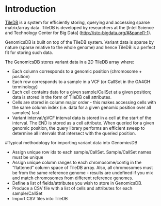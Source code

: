 # Introduction
[TileDB](https://github.com/Intel-HLS/TileDB) is a system for efficiently storing, querying and accessing sparse matrix/array data. TileDB is developed by researchers at the [Intel Science and Technology Center for Big Data] (http://istc-bigdata.org/#&panel1-1).

GenomicsDB is built on top of the TileDB system. Variant data is sparse by nature (sparse relative to the whole genome) and hence TileDB is a perfect fit for storing such data.

The GenomicsDB stores variant data in a 2D TileDB array where:
* Each column corresponds to a genomic position (chromosome + position)
* Each row corresponds to a sample in a VCF (or CallSet in the GA4GH terminology)
* Each cell contains data for a given sample/CallSet at a given position; data is stored in the form of TileDB cell attributes.
* Cells are stored in column major order - this makes accessing cells with the same column index (i.e. data for a given genomic position over all samples) fast.
* Variant interval/gVCF interval data is stored in a cell at the start of the interval. The END is stored as a cell attribute. When queried for a given genomic position, the query library performs an efficient sweep to determine all intervals that intersect with the queried position.


#Typical methodology for importing variant data into GenomicsDB 

* Assign unique row ids to each sample/CallSet. Sample/CallSet names must be unique
* Assign unique column ranges to each chromosome/contig in the “flattened” column space of TileDB array. Also, all chromosomes must be from the same reference genome - results are undefined if you mix and match chromosomes from different reference genomes.
* Define a list of fields/attributes you wish to store in GenomicsDB.
* Produce a CSV file with a list of cells and attributes for each sample/CallSet
* Import CSV files into TileDB
